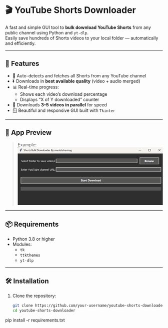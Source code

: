# 🎬 YouTube Shorts Downloader

A fast and simple GUI tool to **bulk download YouTube Shorts** from any public channel using Python and `yt-dlp`.  
Easily save hundreds of Shorts videos to your local folder — automatically and efficiently.

---

## 🚀 Features

- 🔗 Auto-detects and fetches all Shorts from any YouTube channel
- ⏬ Downloads in **best available quality** (video + audio merged)
- 📊 Real-time progress:
  - Shows each video’s download percentage
  - Displays “X of Y downloaded” counter
- 🧵 Downloads **3–5 videos in parallel** for speed
- 🪟 Beautiful and responsive GUI built with `Tkinter`

---

## 📸 App Preview
 
> Example:
> ![Screenshot](Screenshot.png)

---

## 📦 Requirements

- Python 3.8 or higher
- Modules:
  - `tk`
  - `ttkthemes`
  - `yt-dlp`

---

## 🛠️ Installation

1. Clone the repository:
   ```bash
   git clone https://github.com/your-username/youtube-shorts-downloader.git
   cd youtube-shorts-downloader
   
pip install -r requirements.txt
